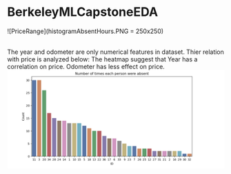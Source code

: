 ﻿# BerkeleyMLCapstoneEDA
![PriceRange](histogramAbsentHours.PNG = 250x250)
<br>
<br>

The year and odometer are only numerical features in dataset. Thier relation with price is analyzed below: The heatmap suggest that Year has a correlation on price. Odometer has less effect on price.
![HeatMap](barChartIDAbsent.PNG)
